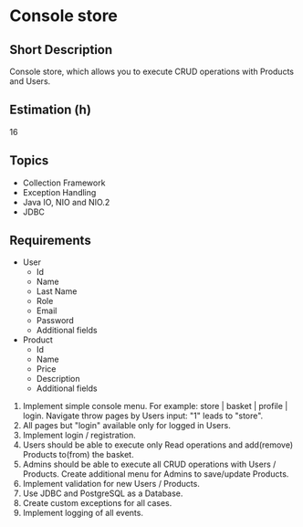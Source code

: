 # Console store

## Short Description

Console store, which allows you to execute CRUD operations with Products and Users.

## Estimation (h)

16

## Topics

* Collection Framework
* Exception Handling
* Java IO, NIO and NIO.2
* JDBC

## Requirements

* User
  * Id
  * Name
  * Last Name
  * Role
  * Email
  * Password
  * Additional fields
* Product
  * Id
  * Name
  * Price
  * Description
  * Additional fields

1. Implement simple console menu. For example: store | basket | profile | login. Navigate throw pages by Users input:
    "1" leads to "store".
2. All pages but "login" available only for logged in Users.
3. Implement login / registration.
4. Users should be able to execute only Read operations and add(remove) Products to(from) the basket.
5. Admins should be able to execute all CRUD operations with Users / Products. Create additional menu for Admins to
    save/update Products.
6. Implement validation for new Users / Products.
7. Use JDBC and PostgreSQL as a Database.
8. Create custom exceptions for all cases.
9. Implement logging of all events.
